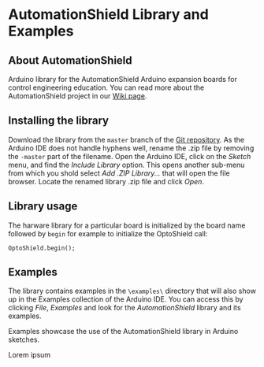 # AutomationShield Library and Examples

## About AutomationShield

Arduino library for the AutomationShield Arduino expansion boards for control engineering education. You can read more about the AutomationShield project in our [Wiki page](https://github.com/gergelytakacs/AutomationShield/wiki).

## Installing the library

Download the library from the `master` branch of the [Git repository](https://github.com/gergelytakacs/AutomationShield/archive/master.zip). As the Arduino IDE does not handle hyphens well, rename the .zip file by removing the `-master` part of the filename. Open the Arduino IDE, click on the *Sketch* menu, and find the *Include Library* option. This opens another sub-menu from which you shold select *Add .ZIP Library...* that will open the file browser. Locate the renamed library .zip file and click *Open*.

## Library usage

The harware library for a particular board is initialized by the board name followed by `begin` for example to initialize the OptoShield call:
```
OptoShield.begin();
```

## Examples

The library contains examples in the `\examples\` directory that will also show up in the Examples collection of the Arduino IDE. You can access this by clicking *File*, *Examples* and look for the *AutomationShield* library and its examples.

Examples showcase the use of the AutomationShield library in Arduino sketches.

Lorem ipsum
